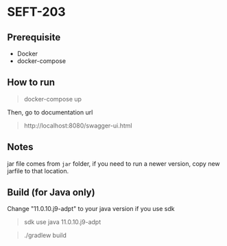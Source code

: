 # SEFT-203

## Prerequisite

* Docker
* docker-compose

## How to run

> docker-compose up

Then, go to documentation url

> http://localhost:8080/swagger-ui.html

## Notes

jar file comes from `jar` folder, if you need to run a newer version, copy new jarfile to that location.

## Build (for Java only)

Change "11.0.10.j9-adpt" to your java version if you use sdk

> sdk use java 11.0.10.j9-adpt

> ./gradlew build

